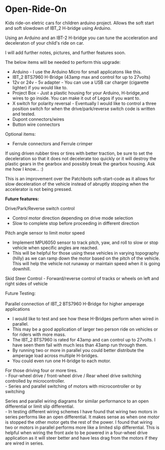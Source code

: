 # Open-Ride-On

Kids ride-on eletric cars for children arduino project. Allows the soft start and soft slowdown of IBT_2 H-bridge using Arduino.

Using an Arduino and an IBT-2 H-bridge you can tune the acceleration and deceleraton of your child's ride on car.

I will add further notes, pictures, and further features soon.

The below items will be needed to perform this upgrade:

- Arduino - I use the Arduino Micro for small applicatons like this. <br>
- IBT_2 BTS7960 H-Bridge (43amp max and control for up to 27volts)<br>
- 12v or 24v - 5v adapter - You can use a USB car charger (cigarette lighter) if you would like to. <br>
- Project Box - Just a plastic housing for your Arduino, H-bridge,and wires to go inside. You can make it out of Legos if you want to. <br>
- X switch for polarity reversal - Eventually I would like to control a three position switch for when the drive/park/reverse switch code is written and tested.<br>   
- Dupont connectors/wires<br>
- Button wire connectors<br>

Optional items:<br>
- Ferrule connectors and Ferrule crimper<br>

If using driven rubber tires or tires with better traction, be sure to set the deceleration so that it does not decelerate too quickly or it will destroy the plastic gears in the gearbox and possibly break the gearbox housing. Ask me how I know... :)

This is an improvement over the Patchbots soft-start-code as it allows for slow deceleration of the vehicle instead of abruptly stopping when the accelerator is not being pressed. 

<b>Future features:</b><br> 

Drive/Park/Reverse switch control<br>
- Control motor direction depending on drive mode selection
- Slow to complete stop before proceeding in different 
direction
	
Pitch angle sensor to limit motor speed<br>
- Implement MPU6050 sensor to track pitch, yaw, and roll to
slow or stop vehicle when specific angles are reached.<br>
- This will be helpful for those using these vehicles in varying topography (hilly) as we can ramp down the motor based on the pitch of the vehicle. This will help the vehicle not runaway or maintain speed when it is going downhill.<br>

Skid Steer Control - Forward/reverse control of tracks or wheels on left and right sides of vehicle

Future Testing: <br>
<br>
Parallel connection of IBT_2 BTS7960 H-Bridge for higher amperage applications<br>
- I would like to test and see how these H-Bridges perform when wired in parallel.<br> 
- This may be a good application of larger two person ride on vehicles or for riders with more mass.<br>
- The IBT_2 BTS7960 is rated for 43amp and can control up to 27volts. I have seen them fail with much less than 43amp run through them.<br>
- By running two or more in parallel you could better distribute the amperage load across multiple H-bridges.<br>
- You could even run one H-bridge to each motor.<br>  

For those driving four or more tires. <br>
	- Four-wheel drive / front-wheel drive / Rear wheel drive switching controlled by microcontroller.<br>
	- Series and parallel switching of motors with microcontroller or by switching<br>
 
Series and parallel wiring diagrams for similar performance to an open differential or limit slip differential.<br>
	- In testing different wiring schemes I have found that wiring two motors in series performs like an open differential. It makes sense as when one motor is stopped the other motor gets the rest of the power. I found that wiring two or motors in parallel performs more like a limited slip differential. This is helpful when wiring the front axle to be powered in a four-wheel drive application as it will steer better and have less drag from the motors if they are wired in series.  
 

